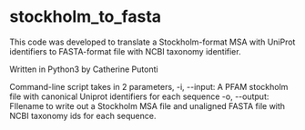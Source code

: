 # stockholm_to_fasta
This code was developed to translate a Stockholm-format MSA with UniProt identifiers to FASTA-format file with NCBI taxonomy identifier.

Written in Python3 by Catherine Putonti

Command-line script takes in 2 parameters,
-i, --input: A PFAM stockholm file with canonical Uniprot identifiers for each sequence
-o, --output: FIlename to write out a Stockholm MSA file and unaligned FASTA file with NCBI taxonomy ids for each sequence.
